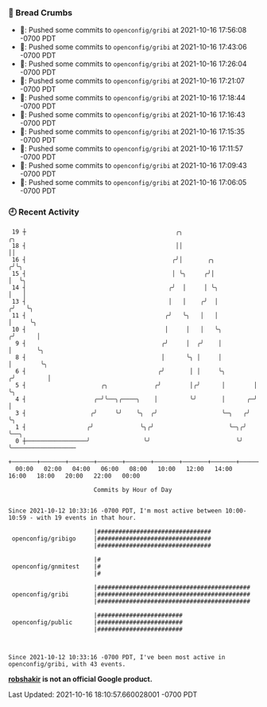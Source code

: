 ### 🍞 Bread Crumbs

 * 🚢: Pushed some commits to `openconfig/gribi` at 2021-10-16 17:56:08 -0700 PDT
 * 🚢: Pushed some commits to `openconfig/gribi` at 2021-10-16 17:43:06 -0700 PDT
 * 🚢: Pushed some commits to `openconfig/gribi` at 2021-10-16 17:26:04 -0700 PDT
 * 🚢: Pushed some commits to `openconfig/gribi` at 2021-10-16 17:21:07 -0700 PDT
 * 🚢: Pushed some commits to `openconfig/gribi` at 2021-10-16 17:18:44 -0700 PDT
 * 🚢: Pushed some commits to `openconfig/gribi` at 2021-10-16 17:16:43 -0700 PDT
 * 🚢: Pushed some commits to `openconfig/gribi` at 2021-10-16 17:15:35 -0700 PDT
 * 🚢: Pushed some commits to `openconfig/gribi` at 2021-10-16 17:11:57 -0700 PDT
 * 🚢: Pushed some commits to `openconfig/gribi` at 2021-10-16 17:09:43 -0700 PDT
 * 🚢: Pushed some commits to `openconfig/gribi` at 2021-10-16 17:06:05 -0700 PDT

### 🕘 Recent Activity
```
 19 ┼                                          ╭╮                        ╭╮
 18 ┤                                          ││                        ││
 16 ┤                                         ╭╯│       ╭╮              ╭╯╰╮
 15 ┤                                         │ ╰╮     ╭╯│              │  ╰╮
 14 ┤                                        ╭╯  │     │ ╰╮             │   │
 13 ┤                                        │   │    ╭╯  │            ╭╯   ╰╮
 11 ┤                                       ╭╯   ╰╮   │   │            │     ╰╮
 10 ┤                                       │     │   │   ╰╮          ╭╯      │
  9 ┤                                      ╭╯     │  ╭╯    │          │       ╰╮
  8 ┤                                      │      ╰╮ │     │          │        ╰╮
  6 ┤                                     ╭╯       │ │     ╰╮        ╭╯         │
  5 ┤                     ╭╮             ╭╯        │╭╯      │        │          ╰╮
  4 ┤                   ╭─╯╰──╮╭────╮    │         ╰╯       │      ╭─╯           │
  3 ┤                  ╭╯     ╰╯    ╰╮  ╭╯                  ╰─╮   ╭╯             ╰╮
  1 ┤                 ╭╯             ╰╮╭╯                     ╰─╮╭╯               ╰──╮
  0 ┼─────────────────╯               ╰╯                        ╰╯                   ╰──────────────────
    +───────+───────+───────+───────+───────+───────+───────+───────+───────+───────+───────+───────+────
  00:00   02:00   04:00   06:00   08:00   10:00   12:00   14:00   16:00   18:00   20:00   22:00   00:00   

						Commits by Hour of Day


Since 2021-10-12 10:33:16 -0700 PDT, I'm most active between 10:00-10:59 - with 19 events in that hour.

```



```
                        |################################
 openconfig/gribigo     |################################
                        |################################

                        |#
 openconfig/gnmitest    |#
                        |#

                        |###########################################
 openconfig/gribi       |###########################################
                        |###########################################

                        |########################
 openconfig/public      |########################
                        |########################



Since 2021-10-12 10:33:16 -0700 PDT, I've been most active in openconfig/gribi, with 43 events.

```
**[robshakir](mailto:robjs@google.com) is not an official Google product.**  


Last Updated: 2021-10-16 18:10:57.660028001 -0700 PDT
